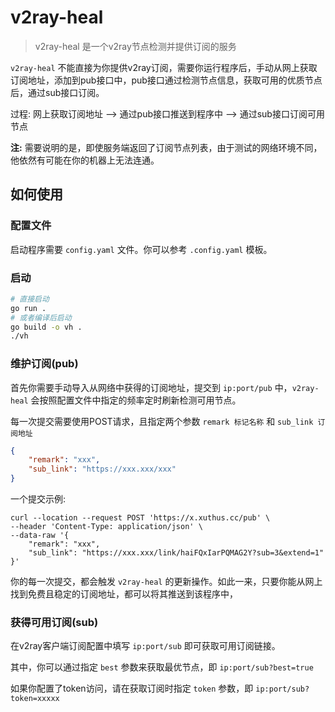 # v2ray-heal

> v2ray-heal 是一个v2ray节点检测并提供订阅的服务

`v2ray-heal` 不能直接为你提供v2ray订阅，需要你运行程序后，手动从网上获取订阅地址，添加到pub接口中，pub接口通过检测节点信息，获取可用的优质节点后，通过sub接口订阅。

过程: 网上获取订阅地址 --> 通过pub接口推送到程序中 --> 通过sub接口订阅可用节点

**注:** 需要说明的是，即使服务端返回了订阅节点列表，由于测试的网络环境不同，他依然有可能在你的机器上无法连通。

## 如何使用

### 配置文件

启动程序需要 `config.yaml` 文件。你可以参考 `.config.yaml` 模板。

### 启动

```bash
# 直接启动
go run .
# 或者编译后启动
go build -o vh .
./vh
```

### 维护订阅(pub)

首先你需要手动导入从网络中获得的订阅地址，提交到 `ip:port/pub` 中，`v2ray-heal` 会按照配置文件中指定的频率定时刷新检测可用节点。

每一次提交需要使用POST请求，且指定两个参数 `remark 标记名称` 和 `sub_link 订阅地址`

```json
{
    "remark": "xxx",
    "sub_link": "https://xxx.xxx/xxx"
}
```

一个提交示例: 

```curl
curl --location --request POST 'https://x.xuthus.cc/pub' \
--header 'Content-Type: application/json' \
--data-raw '{
    "remark": "xxx",
    "sub_link": "https://xxx.xxx/link/haiFQxIarPQMAG2Y?sub=3&extend=1"
}'
```

你的每一次提交，都会触发 `v2ray-heal` 的更新操作。如此一来，只要你能从网上找到免费且稳定的订阅地址，都可以将其推送到该程序中，

### 获得可用订阅(sub)

在v2ray客户端订阅配置中填写 `ip:port/sub` 即可获取可用订阅链接。

其中，你可以通过指定 `best` 参数来获取最优节点，即 `ip:port/sub?best=true`

如果你配置了token访问，请在获取订阅时指定 `token` 参数，即 `ip:port/sub?token=xxxxx`